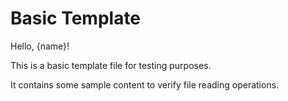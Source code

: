# Basic Template

Hello, {name}!

This is a basic template file for testing purposes.

It contains some sample content to verify file reading operations.
